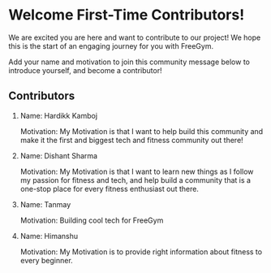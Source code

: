# Welcome First-Time Contributors!

We are excited you are here and want to contribute to our project! We hope this is the start of an engaging journey for you with FreeGym.  

Add your name and motivation to join this community message below to introduce yourself, and become a contributor!

## Contributors
<ol>
<li>Name: Hardikk Kamboj

Motivation: My Motivation is that I want to help build this community and make it the first and biggest tech and fitness community out there!</li>

<!-- Add Yours Below -> Do not Delete other entries, please be considerate!-->

<li>Name: Dishant Sharma

Motivation: My Motivation is that I want to learn new things as I follow my passion for fitness and tech, and help build a community that is a one-stop place for every fitness enthusiast out there.</li>

<li>Name: Tanmay 
  
Motivation: Building cool tech for FreeGym</li>

<li>Name: Himanshu

Motivation: My Motivation is to provide right information about fitness to every beginner.</li>
</ol>
<!-- copy this and add your

Name: Add your Name 
Motivation: Add your Motivation

-->
